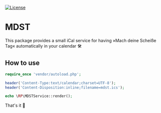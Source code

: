 [![License](https://img.shields.io/github/license/runepiper/mdst.svg)](https://github.com/runepiper/mdst/blob/master/LICENSE)

# MDST

This package provides a small iCal service for having »Mach deine Scheiße Tag« automatically in your calendar 🛠

## How to use

```php
require_once 'vendor/autoload.php';

header('Content-Type:text/calendar;charset=UTF-8');
header('Content-Disposition:inline;filename=mdst.ics');

echo \RP\MDSTService::render();
```

That's it 🚀
